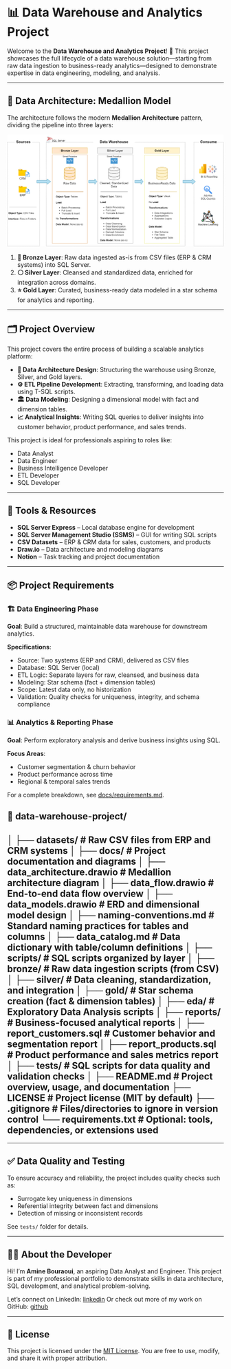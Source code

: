 # 📊 Data Warehouse and Analytics Project

Welcome to the **Data Warehouse and Analytics Project**! 🚀
This project showcases the full lifecycle of a data warehouse solution—starting from raw data ingestion to business-ready analytics—designed to demonstrate expertise in data engineering, modeling, and analysis.

---

## 🧱 Data Architecture: Medallion Model

The architecture follows the modern **Medallion Architecture** pattern, dividing the pipeline into three layers:

![Data Architecture](https://github.com/47664654/sql-data-warehouse-project/blob/main/docs/data_architecture.png)

1. **🔸 Bronze Layer**: Raw data ingested as-is from CSV files (ERP & CRM systems) into SQL Server.
2. **⚪ Silver Layer**: Cleansed and standardized data, enriched for integration across domains.
3. **⭐ Gold Layer**: Curated, business-ready data modeled in a star schema for analytics and reporting.

---

## 🗂️ Project Overview

This project covers the entire process of building a scalable analytics platform:

* **📐 Data Architecture Design**: Structuring the warehouse using Bronze, Silver, and Gold layers.
* **⚙️ ETL Pipeline Development**: Extracting, transforming, and loading data using T-SQL scripts.
* **🏛️ Data Modeling**: Designing a dimensional model with fact and dimension tables.
* **📈 Analytical Insights**: Writing SQL queries to deliver insights into customer behavior, product performance, and sales trends.

This project is ideal for professionals aspiring to roles like:

* Data Analyst
* Data Engineer
* Business Intelligence Developer
* ETL Developer
* SQL Developer

---

## 🧰 Tools & Resources

* **SQL Server Express** – Local database engine for development
* **SQL Server Management Studio (SSMS)** – GUI for writing SQL scripts
* **CSV Datasets** – ERP & CRM data for sales, customers, and products
* **Draw\.io** – Data architecture and modeling diagrams
* **Notion** – Task tracking and project documentation

---

## 📦 Project Requirements

### 🏗️ Data Engineering Phase

**Goal**: Build a structured, maintainable data warehouse for downstream analytics.

**Specifications**:

* Source: Two systems (ERP and CRM), delivered as CSV files
* Database: SQL Server (local)
* ETL Logic: Separate layers for raw, cleansed, and business data
* Modeling: Star schema (fact + dimension tables)
* Scope: Latest data only, no historization
* Validation: Quality checks for uniqueness, integrity, and schema compliance

### 📊 Analytics & Reporting Phase

**Goal**: Perform exploratory analysis and derive business insights using SQL.

**Focus Areas**:

* Customer segmentation & churn behavior
* Product performance across time
* Regional & temporal sales trends

For a complete breakdown, see [docs/requirements.md](https://github.com/47664654/sql-data-warehouse-project/tree/main/docs).

📁 data-warehouse-project/
---
│
├── datasets/                           # Raw CSV files from ERP and CRM systems
│
├── docs/                               # Project documentation and diagrams
│   ├── data_architecture.drawio        # Medallion architecture diagram
│   ├── data_flow.drawio                # End-to-end data flow overview
│   ├── data_models.drawio              # ERD and dimensional model design
│   ├── naming-conventions.md           # Standard naming practices for tables and columns
│   ├── data_catalog.md                 # Data dictionary with table/column definitions
│
├── scripts/                            # SQL scripts organized by layer
│   ├── bronze/                         # Raw data ingestion scripts (from CSV)
│   ├── silver/                         # Data cleaning, standardization, and integration
│   ├── gold/                           # Star schema creation (fact & dimension tables)
│   ├── eda/                            # Exploratory Data Analysis scripts
│   ├── reports/                        # Business-focused analytical reports
│       ├── report_customers.sql       # Customer behavior and segmentation report
│       ├── report_products.sql        # Product performance and sales metrics report
│
├── tests/                              # SQL scripts for data quality and validation checks
│
├── README.md                           # Project overview, usage, and documentation
├── LICENSE                             # Project license (MIT by default)
├── .gitignore                          # Files/directories to ignore in version control
└── requirements.txt                    # Optional: tools, dependencies, or extensions used
---

---

## ✅ Data Quality and Testing

To ensure accuracy and reliability, the project includes quality checks such as:

* Surrogate key uniqueness in dimensions
* Referential integrity between fact and dimensions
* Detection of missing or inconsistent records

See `tests/` folder for details.

---

## 🧑‍💻 About the Developer

Hi! I’m **Amine Bouraoui**, an aspiring Data Analyst and Engineer.
This project is part of my professional portfolio to demonstrate skills in data architecture, SQL development, and analytical problem-solving.

Let’s connect on LinkedIn: [linkedin](https://www.linkedin.com/in/amine-bouraoui-4b103631b/)
Or check out more of my work on GitHub: [github](https://github.com/47664654)

---

## 📄 License

This project is licensed under the [MIT License](https://github.com/47664654/sql-data-warehouse-project/blob/main/LICENSE). You are free to use, modify, and share it with proper attribution.
